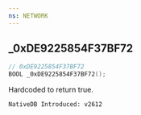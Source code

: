 ```yaml
---
ns: NETWORK 
---
```


## _0xDE9225854F37BF72

```c
// 0xDE9225854F37BF72 
BOOL _0xDE9225854F37BF72();
```

Hardcoded to return true.


```
NativeDB Introduced: v2612
```

